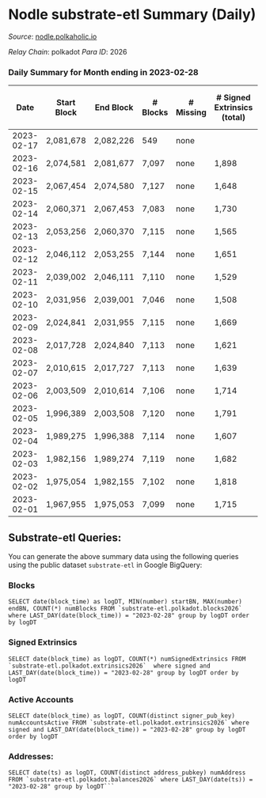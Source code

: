 # Nodle substrate-etl Summary (Daily)

_Source_: [nodle.polkaholic.io](https://nodle.polkaholic.io)

*Relay Chain*: polkadot
*Para ID*: 2026



### Daily Summary for Month ending in 2023-02-28


| Date | Start Block | End Block | # Blocks | # Missing | # Signed Extrinsics (total) | # Active Accounts | # Addresses with Balances | # Events | # Transfers | # XCM Transfers In | # XCM Transfers Out |
| ---- | ----------- | --------- | -------- | --------- | --------------------------- | ----------------- | ------------------------- | -------- | ----------- | ------------------ | ------------------- |
| 2023-02-17 | 2,081,678 | 2,082,226 | 549 | none  |  |  |  |  |   |   |   |
| 2023-02-16 | 2,074,581 | 2,081,677 | 7,097 | none  | 1,898 | 1,303 |  | 138,286 | 111,137 ($13,212.93) |   |   |
| 2023-02-15 | 2,067,454 | 2,074,580 | 7,127 | none  | 1,648 | 1,113 | 694,639 | 144,341 | 117,604 ($0.27) |   |   |
| 2023-02-14 | 2,060,371 | 2,067,453 | 7,083 | none  | 1,730 | 1,172 | 694,064 | 134,810 | 107,356  |   |   |
| 2023-02-13 | 2,053,256 | 2,060,370 | 7,115 | none  | 1,565 | 1,081 | 693,488 | 133,643 | 107,960  |   |   |
| 2023-02-12 | 2,046,112 | 2,053,255 | 7,144 | none  | 1,651 | 1,101 | 692,972 | 130,419 | 104,156 ($0.01) |   |   |
| 2023-02-11 | 2,039,002 | 2,046,111 | 7,110 | none  | 1,529 | 1,046 | 692,335 | 129,503 | 104,022  |   |   |
| 2023-02-10 | 2,031,956 | 2,039,001 | 7,046 | none  | 1,508 | 1,049 | 691,655 | 130,264 | 105,245  |   |   |
| 2023-02-09 | 2,024,841 | 2,031,955 | 7,115 | none  | 1,669 | 1,140 | 690,993 | 132,708 | 106,727  |   |   |
| 2023-02-08 | 2,017,728 | 2,024,840 | 7,113 | none  | 1,621 | 1,087 | 690,414 | 133,400 | 107,730  |   |   |
| 2023-02-07 | 2,010,615 | 2,017,727 | 7,113 | none  | 1,639 | 1,154 | 689,798 | 133,296 | 107,483  |   |   |
| 2023-02-06 | 2,003,509 | 2,010,614 | 7,106 | none  | 1,714 | 1,215 | 689,184 | 140,570 | 113,991  |   |   |
| 2023-02-05 | 1,996,389 | 2,003,508 | 7,120 | none  | 1,791 | 1,253 | 688,495 | 125,085 | 98,014 ($0.13) |   |   |
| 2023-02-04 | 1,989,275 | 1,996,388 | 7,114 | none  | 1,607 | 1,139 | 687,847 | 129,336 | 103,294  |   |   |
| 2023-02-03 | 1,982,156 | 1,989,274 | 7,119 | none  | 1,682 | 1,152 | 687,097 | 131,761 | 105,555  |   |   |
| 2023-02-02 | 1,975,054 | 1,982,155 | 7,102 | none  | 1,818 | 1,222 | 686,476 | 133,409 | 105,984  |   |   |
| 2023-02-01 | 1,967,955 | 1,975,053 | 7,099 | none  | 1,715 | 1,218 | 685,692 | 131,286 | 104,555  |   |   |

## Substrate-etl Queries:
You can generate the above summary data using the following queries using the public dataset `substrate-etl` in Google BigQuery:


### Blocks
```
SELECT date(block_time) as logDT, MIN(number) startBN, MAX(number) endBN, COUNT(*) numBlocks FROM `substrate-etl.polkadot.blocks2026`  where LAST_DAY(date(block_time)) = "2023-02-28" group by logDT order by logDT
```


### Signed Extrinsics
```
SELECT date(block_time) as logDT, COUNT(*) numSignedExtrinsics FROM `substrate-etl.polkadot.extrinsics2026`  where signed and LAST_DAY(date(block_time)) = "2023-02-28" group by logDT order by logDT
```


### Active Accounts
```
SELECT date(block_time) as logDT, COUNT(distinct signer_pub_key) numAccountsActive FROM `substrate-etl.polkadot.extrinsics2026` where signed and LAST_DAY(date(block_time)) = "2023-02-28" group by logDT order by logDT
```


### Addresses:
```
SELECT date(ts) as logDT, COUNT(distinct address_pubkey) numAddress FROM `substrate-etl.polkadot.balances2026` where LAST_DAY(date(ts)) = "2023-02-28" group by logDT```

